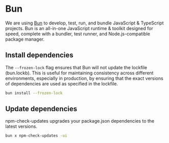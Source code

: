 # Bun

We are using [Bun](https://bun.sh/) to develop, test, run, and bundle JavaScript & TypeScript projects. Bun is an all-in-one JavaScript runtime & toolkit designed for speed, complete with a bundler, test runner, and Node.js-compatible package manager.

## Install dependencies

The `--frozen-lock` flag ensures that Bun will not update the lockfile (bun.lockb). This is useful for maintaining consistency across different environments, especially in production, by ensuring that the exact versions of dependencies are used as specified in the lockfile.

```sh
bun install --frozen-lock
```

## Update dependencies

npm-check-updates upgrades your package.json dependencies to the latest versions.

```sh
bun x npm-check-updates -ui
```